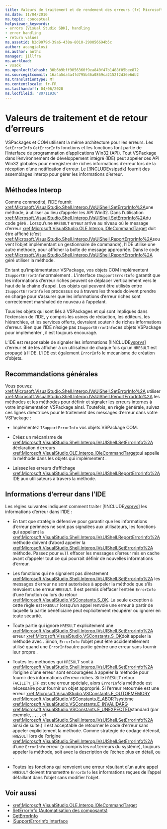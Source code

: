 ```yaml
---
title: Valeurs de traitement et de rendement des erreurs (fr) Microsoft Docs
ms.date: 11/04/2016
ms.topic: conceptual
helpviewer_keywords:
- errors [Visual Studio SDK], handling
- error handling
- return values
ms.assetid: b2d9079d-39a6-438a-8010-290056694b5c
author: acangialosi
ms.author: anthc
manager: jillfra
ms.workload:
- vssdk
ms.openlocfilehash: 30b6b9bff9056360f9ea840f47b1488f05bee872
ms.sourcegitcommit: 16a4a5da4a4fd795b46a0869ca2152f2d36e6db2
ms.translationtype: MT
ms.contentlocale: fr-FR
ms.lasthandoff: 04/06/2020
ms.locfileid: "80711936"
---
```

# <a name="error-handling-and-return-values"></a>Valeurs de traitement et de retour d’erreurs
VSPackages et COM utilisent la même architecture pour les erreurs. Les `SetErrorInfo` `GetErrorInfo` fonctions et les fonctions font partie de l’interface de programmation d’applications Win32 (API). Tout VSPackage dans l’environnement de développement intégré (IDE) peut appeler ces API Win32 globales pour enregistrer de riches informations d’erreur lors de la réception d’une notification d’erreur. Le [!INCLUDE[vsipsdk](../extensibility/includes/vsipsdk_md.md)] fournit des assemblages interop pour gérer les informations d’erreur.

## <a name="interop-methods"></a>Méthodes Interop
 Comme commodité, l’IDE fournit <xref:Microsoft.VisualStudio.Shell.Interop.IVsUIShell.SetErrorInfo%2A>une méthode, à utiliser au lieu d’appeler les API Win32. Dans l’utilisation <xref:Microsoft.VisualStudio.Shell.Interop.IVsUIShell.SetErrorInfo%2A>du code géré . Lorsqu’une `HRESULT` erreur arrive au niveau où le message d’erreur <xref:Microsoft.VisualStudio.OLE.Interop.IOleCommandTarget> doit être affiché (c’est <xref:Microsoft.VisualStudio.Shell.Interop.IVsUIShell.ReportErrorInfo%2A>souvent l’objet implémentant un gestionnaire de commande), l’IDE utilise une autre méthode, pour afficher la boîte de message appropriée. Dans le code <xref:Microsoft.VisualStudio.Shell.Interop.IVsUIShell.ReportErrorInfo%2A> géré utiliser la méthode.

 En tant qu’implémentateur VSPackage, vos objets COM implémentent `ISupportErrorInfo`normalement . L’interface `ISupportErrorInfo` garantit que les informations d’erreur riches peuvent se déplacer verticalement vers le haut de la chaîne d’appel. Les objets qui peuvent être utilisés entre `ISupportErrorInfo` les processus ou à travers les threads doivent prendre en charge pour s’assurer que les informations d’erreur riches sont correctement marshaled de nouveau à l’appelant.

 Tous les objets qui sont liés à VSPackages et qui sont impliqués dans l’extension de l’IDE, y compris les usines de rédaction, les éditeurs, les hiérarchies, et les services offerts, devraient soutenir de riches informations d’erreur. Bien que l’IDE n’exige pas `ISupportErrorInfo`ces objets VSPackage pour implémenter , il est toujours encouragé.

 L’IDE est responsable de signaler les informations [!INCLUDE[vsprvs](../code-quality/includes/vsprvs_md.md)] d’erreur et de les afficher à un utilisateur de chaque fois qu’un `HRESULT` est propagé à l’IDE. L’IDE est également `ErrorInfo` le mécanisme de création d’objets.

## <a name="general-guidelines"></a>Recommandations générales
 Vous pouvez <xref:Microsoft.VisualStudio.Shell.Interop.IVsUIShell.SetErrorInfo%2A> utiliser <xref:Microsoft.VisualStudio.Shell.Interop.IVsUIShell.ReportErrorInfo%2A> les méthodes et les méthodes pour définir et signaler les erreurs internes à votre implémentation VSPackage ainsi. Toutefois, en règle générale, suivez ces lignes directrices pour le traitement des messages d’erreur dans votre VSPackage :

- Implémentez `ISupportErrorInfo` vos objets VSPackage COM.

- Créez un mécanisme de <xref:Microsoft.VisualStudio.Shell.Interop.IVsUIShell.SetErrorInfo%2A> déclaration d’erreurs <xref:Microsoft.VisualStudio.OLE.Interop.IOleCommandTarget>qui appelle la méthode dans les objets qui implémentent .

- Laissez les erreurs d’affichage <xref:Microsoft.VisualStudio.Shell.Interop.IVsUIShell.ReportErrorInfo%2A> IDE aux utilisateurs à travers la méthode.

## <a name="error-information-in-the-ide"></a>Informations d’erreur dans l’IDE
 Les règles suivantes indiquent comment traiter [!INCLUDE[vsprvs](../code-quality/includes/vsprvs_md.md)] les informations d’erreur dans l’IDE :

- En tant que stratégie défensive pour garantir que les informations d’erreur périmées ne sont pas signalées aux utilisateurs, les fonctions qui appellent la <xref:Microsoft.VisualStudio.Shell.Interop.IVsUIShell.ReportErrorInfo%2A> méthode doivent d’abord appeler la <xref:Microsoft.VisualStudio.Shell.Interop.IVsUIShell.SetErrorInfo%2A> méthode. Passez pour `null` effacer les messages d’erreur mis en cache avant d’appeler tout ce qui pourrait définir de nouvelles informations d’erreur.

- Les fonctions qui ne signalent pas directement <xref:Microsoft.VisualStudio.Shell.Interop.IVsUIShell.SetErrorInfo%2A> les messages d’erreur ne sont autorisées à appeler la méthode que s’ils renvoient une erreur `HRESULT`. Il est permis d’effacer l’entrée `ErrorInfo` d’une fonction ou lors du retour <xref:Microsoft.VisualStudio.VSConstants.S_OK>. La seule exception à cette règle est `HRESULT` lorsqu’un appel renvoie une erreur à partir de laquelle la partie bénéficiaire peut explicitement récupérer ou ignorer en toute sécurité.

- Toute partie qui ignore `HRESULT` explicitement une <xref:Microsoft.VisualStudio.Shell.Interop.IVsUIShell.SetErrorInfo%2A> erreur <xref:Microsoft.VisualStudio.VSConstants.S_OK>doit appeler la méthode avec . Sinon, `ErrorInfo` l’objet peut être accidentellement utilisé quand une `ErrorInfo`autre partie génère une erreur sans fournir leur propre .

- Toutes les méthodes qui `HRESULT` sont à <xref:Microsoft.VisualStudio.Shell.Interop.IVsUIShell.SetErrorInfo%2A> l’origine d’une erreur sont encouragées à appeler la méthode pour fournir des informations d’erreur riches. Si le `HRESULT` retour `FACILITY_ITF` est une erreur spéciale, alors `ErrorInfo`la méthode est nécessaire pour fournir un objet approprié. Si l’erreur retournée est une erreur <xref:Microsoft.VisualStudio.VSConstants.E_OUTOFMEMORY> <xref:Microsoft.VisualStudio.VSConstants.E_ABORT>système <xref:Microsoft.VisualStudio.VSConstants.E_INVALIDARG> <xref:Microsoft.VisualStudio.VSConstants.E_UNEXPECTED>standard (par exemple, , , , , et <xref:Microsoft.VisualStudio.Shell.Interop.IVsUIShell.SetErrorInfo%2A> ainsi de suite.) il est acceptable de retourner le code d’erreur sans appeler explicitement la méthode. Comme stratégie de codage défensif, `HRESULT` lors de l’origine <xref:Microsoft.VisualStudio.Shell.Interop.IVsUIShell.SetErrorInfo%2A> d’une `ErrorInfo` erreur (y compris les `null`erreurs du système), toujours appeler la méthode, soit avec la description de l’échec plus en détail, ou .

- Toutes les fonctions qui renvoient une erreur résultant d’un autre appel `HRESULT` doivent transmettre `ErrorInfo` les informations reçues de l’appel défaillant dans l’objet sans modifier l’objet.

## <a name="see-also"></a>Voir aussi
- <xref:Microsoft.VisualStudio.OLE.Interop.IOleCommandTarget>
- [SetErrorInfo (Automatisation des composants)](/previous-versions/windows/desktop/api/oleauto/nf-oleauto-seterrorinfo)
- [GetErrorInfo](/previous-versions/windows/desktop/api/oleauto/nf-oleauto-geterrorinfo)
- [ISupportErrorInfo Interface](/previous-versions/windows/desktop/api/oaidl/nn-oaidl-isupporterrorinfo)
